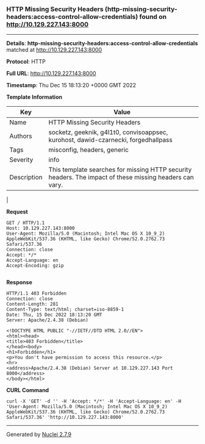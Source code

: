 ### HTTP Missing Security Headers (http-missing-security-headers:access-control-allow-credentials) found on http://10.129.227.143:8000
---
**Details**: **http-missing-security-headers:access-control-allow-credentials**  matched at http://10.129.227.143:8000

**Protocol**: HTTP

**Full URL**: http://10.129.227.143:8000

**Timestamp**: Thu Dec 15 18:13:20 +0000 GMT 2022

**Template Information**

| Key | Value |
|---|---|
| Name | HTTP Missing Security Headers |
| Authors | socketz, geeknik, g4l1t0, convisoappsec, kurohost, dawid-czarnecki, forgedhallpass |
| Tags | misconfig, headers, generic |
| Severity | info |
| Description | This template searches for missing HTTP security headers. The impact of these missing headers can vary.
 |

**Request**
```http
GET / HTTP/1.1
Host: 10.129.227.143:8000
User-Agent: Mozilla/5.0 (Macintosh; Intel Mac OS X 10_9_2) AppleWebKit/537.36 (KHTML, like Gecko) Chrome/52.0.2762.73 Safari/537.36
Connection: close
Accept: */*
Accept-Language: en
Accept-Encoding: gzip


```

**Response**
```http
HTTP/1.1 403 Forbidden
Connection: close
Content-Length: 281
Content-Type: text/html; charset=iso-8859-1
Date: Thu, 15 Dec 2022 18:13:20 GMT
Server: Apache/2.4.38 (Debian)

<!DOCTYPE HTML PUBLIC "-//IETF//DTD HTML 2.0//EN">
<html><head>
<title>403 Forbidden</title>
</head><body>
<h1>Forbidden</h1>
<p>You don't have permission to access this resource.</p>
<hr>
<address>Apache/2.4.38 (Debian) Server at 10.129.227.143 Port 8000</address>
</body></html>

```


**CURL Command**
```
curl -X 'GET' -d '' -H 'Accept: */*' -H 'Accept-Language: en' -H 'User-Agent: Mozilla/5.0 (Macintosh; Intel Mac OS X 10_9_2) AppleWebKit/537.36 (KHTML, like Gecko) Chrome/52.0.2762.73 Safari/537.36' 'http://10.129.227.143:8000'
```
---
Generated by [Nuclei 2.7.9](https://github.com/projectdiscovery/nuclei)